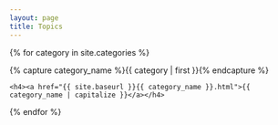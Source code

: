 ```yaml
---
layout: page
title: Topics
---
```



{% for category in site.categories %}
  <div class="archive-group">
    {% capture category_name %}{{ category | first }}{% endcapture %}
    <div id="#{{ category_name | slugize }}"></div>
    <p></p>
    
    <h4><a href="{{ site.baseurl }}{{ category_name }}.html">{{ category_name | capitalize }}</a></h4>
  </div>
{% endfor %}